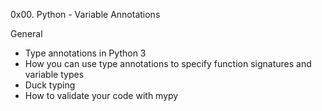 0x00. Python - Variable Annotations

General
- Type annotations in Python 3
- How you can use type annotations to specify function signatures and variable types
- Duck typing
- How to validate your code with mypy
